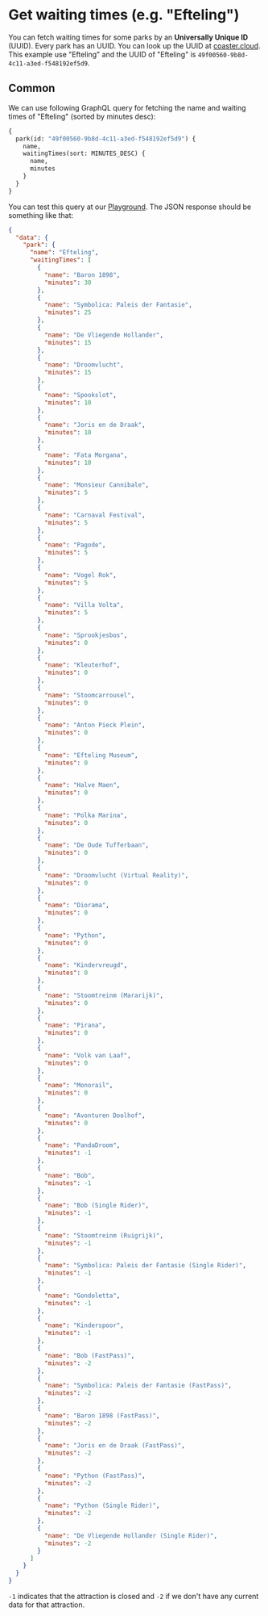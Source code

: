 # Get waiting times (e.g. "Efteling")
You can fetch waiting times for some parks by an **Universally Unique ID** (UUID). Every park has an UUID. You can look up the 
UUID at [coaster.cloud](https://coaster.cloud). This example use "Efteling" and the UUID of "Efteling" is `49f00560-9b8d-4c11-a3ed-f548192ef5d9`.

## Common
We can use following GraphQL query for fetching the name and waiting times of "Efteling" (sorted by minutes desc):
```graphql
{
  park(id: "49f00560-9b8d-4c11-a3ed-f548192ef5d9") {
    name,
    waitingTimes(sort: MINUTES_DESC) {
      name,
      minutes
    }
  }
}
```

You can test this query at our [Playground](https://oci.coaster.cloud). The JSON response should be something like that:
```json
{
  "data": {
    "park": {
      "name": "Efteling",
      "waitingTimes": [
        {
          "name": "Baron 1898",
          "minutes": 30
        },
        {
          "name": "Symbolica: Paleis der Fantasie",
          "minutes": 25
        },
        {
          "name": "De Vliegende Hollander",
          "minutes": 15
        },
        {
          "name": "Droomvlucht",
          "minutes": 15
        },
        {
          "name": "Spookslot",
          "minutes": 10
        },
        {
          "name": "Joris en de Draak",
          "minutes": 10
        },
        {
          "name": "Fata Morgana",
          "minutes": 10
        },
        {
          "name": "Monsieur Cannibale",
          "minutes": 5
        },
        {
          "name": "Carnaval Festival",
          "minutes": 5
        },
        {
          "name": "Pagode",
          "minutes": 5
        },
        {
          "name": "Vogel Rok",
          "minutes": 5
        },
        {
          "name": "Villa Volta",
          "minutes": 5
        },
        {
          "name": "Sprookjesbos",
          "minutes": 0
        },
        {
          "name": "Kleuterhof",
          "minutes": 0
        },
        {
          "name": "Stoomcarrousel",
          "minutes": 0
        },
        {
          "name": "Anton Pieck Plein",
          "minutes": 0
        },
        {
          "name": "Efteling Museum",
          "minutes": 0
        },
        {
          "name": "Halve Maen",
          "minutes": 0
        },
        {
          "name": "Polka Marina",
          "minutes": 0
        },
        {
          "name": "De Oude Tufferbaan",
          "minutes": 0
        },
        {
          "name": "Droomvlucht (Virtual Reality)",
          "minutes": 0
        },
        {
          "name": "Diorama",
          "minutes": 0
        },
        {
          "name": "Python",
          "minutes": 0
        },
        {
          "name": "Kindervreugd",
          "minutes": 0
        },
        {
          "name": "Stoomtreinm (Mararijk)",
          "minutes": 0
        },
        {
          "name": "Pirana",
          "minutes": 0
        },
        {
          "name": "Volk van Laaf",
          "minutes": 0
        },
        {
          "name": "Monorail",
          "minutes": 0
        },
        {
          "name": "Avonturen Doolhof",
          "minutes": 0
        },
        {
          "name": "PandaDroom",
          "minutes": -1
        },
        {
          "name": "Bob",
          "minutes": -1
        },
        {
          "name": "Bob (Single Rider)",
          "minutes": -1
        },
        {
          "name": "Stoomtreinm (Ruigrijk)",
          "minutes": -1
        },
        {
          "name": "Symbolica: Paleis der Fantasie (Single Rider)",
          "minutes": -1
        },
        {
          "name": "Gondoletta",
          "minutes": -1
        },
        {
          "name": "Kinderspoor",
          "minutes": -1
        },
        {
          "name": "Bob (FastPass)",
          "minutes": -2
        },
        {
          "name": "Symbolica: Paleis der Fantasie (FastPass)",
          "minutes": -2
        },
        {
          "name": "Baron 1898 (FastPass)",
          "minutes": -2
        },
        {
          "name": "Joris en de Draak (FastPass)",
          "minutes": -2
        },
        {
          "name": "Python (FastPass)",
          "minutes": -2
        },
        {
          "name": "Python (Single Rider)",
          "minutes": -2
        },
        {
          "name": "De Vliegende Hollander (Single Rider)",
          "minutes": -2
        }
      ]
    }
  }
}
```

`-1` indicates that the attraction is closed and `-2` if we don't have any current data for that attraction.
